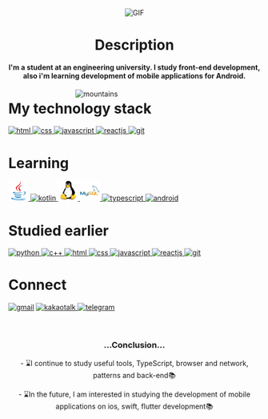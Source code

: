 <div align="center">
    <img alt="GIF" width="1000px" align="center" src="https://i.pinimg.com/originals/0b/3d/0c/0b3d0c7d4cba82343643a5f4c48e2fba.gif">
</div>

<!-- description -->
<h1 align="center">Description</h1>

<!-- foreword -->
<h4 align="center">I'm a student at an engineering university. I study front-end development, also i'm learning development of mobile applications for Android.</h4>
<img alt="mountains" width="370px" align="right" src="https://media2.giphy.com/media/mW03sTZVT9IY0/giphy.gif?cid=ecf05e47tvmnbarzh496jnd408azdctcfndqu2v909u13sq9&ep=v1_gifs_search&rid=giphy.gif&ct=g">

<!-- stack -->
<h1>My technology stack</h1>
    <a href="https://ru.wikipedia.org/wiki/HTML" target="_blank" rel="noreferrer"> <img src="https://www.vectorlogo.zone/logos/w3_html5/w3_html5-icon.svg" alt="html" width="40" height="40"/> </a>
    <a href="https://ru.wikipedia.org/wiki/CSS" target="_blank" rel="noreferrer"> <img src="https://www.vectorlogo.zone/logos/w3_css/w3_css-icon.svg" alt="css" width="40" height="40"/> </a>
    <a href="https://ru.wikipedia.org/wiki/JavaScript" target="_blank" rel="noreferrer"> <img src="https://upload.vectorlogo.zone/logos/javascript/images/239ec8a4-163e-4792-83b6-3f6d96911757.svg" alt="javascript" width="40" height="40"/> </a>
    <a href="https://ru.legacy.reactjs.org/" target="_blank" rel="noreferrer"> <img src="https://www.vectorlogo.zone/logos/reactjs/reactjs-icon.svg" alt="reactjs" width="40" height="40"/> </a>
    <a href="https://git-scm.com/" target="_blank" rel="noreferrer"> <img src="https://github.com/dakete/dakete/assets/114108107/4354dce8-9733-413c-ad54-c26f0908dd5f" alt="git" width="40" height="40"/> </a>

<!-- learning -->
<h1>Learning</h1>
    <p align="left"><a href="https://www.java.com" target="_blank" rel="noreferrer"> <img src="https://raw.githubusercontent.com/devicons/devicon/master/icons/java/java-original.svg" alt="java" width="40" height="40"/> </a>
    <a href="https://kotlinlang.org" target="_blank" rel="noreferrer"> <img src="https://www.vectorlogo.zone/logos/kotlinlang/kotlinlang-icon.svg" alt="kotlin" width="40" height="40"/> </a>
    <a href="https://www.linux.org/" target="_blank" rel="noreferrer"> <img src="https://raw.githubusercontent.com/devicons/devicon/master/icons/linux/linux-original.svg" alt="linux" width="40" height="40"/> </a>
    <a href="https://www.mysql.com/" target="_blank" rel="noreferrer"> <img src="https://raw.githubusercontent.com/devicons/devicon/master/icons/mysql/mysql-original-wordmark.svg" alt="mysql" width="40" height="40"/> </a>
    <a href="https://www.typescriptlang.org/" target="_blank" rel="noreferrer"> <img src="https://www.vectorlogo.zone/logos/typescriptlang/typescriptlang-icon.svg" alt="typescript" width="40" height="40"/> </a>
    <a href="https:https://ru.wikipedia.org/wiki/Android" target="_blank" rel="noreferrer"> <img src="https://github.com/dakete/dakete/assets/114108107/a55785dc-4161-4ecd-84e4-46af53f0004e" alt="android" width="40" height="40"/> </a>

<!-- earlier -->
<h1>Studied earlier</h1>
    <a href="https://www.python.org/" target="_blank" rel="noreferrer"> <img src="https://www.vectorlogo.zone/logos/python/python-icon.svg" alt="python" width="40" height="40"/> </a>
    <a href="https://ru.wikipedia.org/wiki/C%2B%2B" target="_blank" rel="noreferrer"> <img src="https://upload.wikimedia.org/wikipedia/commons/thumb/1/18/ISO_C%2B%2B_Logo.svg/612px-ISO_C%2B%2B_Logo.svg.png" alt="c++" width="40" height="40"/> </a>
    <a href="https://ru.wikipedia.org/wiki/HTML" target="_blank" rel="noreferrer"> <img src="https://www.vectorlogo.zone/logos/w3_html5/w3_html5-icon.svg" alt="html" width="40" height="40"/> </a>
    <a href="https://ru.wikipedia.org/wiki/CSS" target="_blank" rel="noreferrer"> <img src="https://www.vectorlogo.zone/logos/w3_css/w3_css-icon.svg" alt="css" width="40" height="40"/> </a>
    <a href="https://ru.wikipedia.org/wiki/JavaScript" target="_blank" rel="noreferrer"> <img src="https://upload.vectorlogo.zone/logos/javascript/images/239ec8a4-163e-4792-83b6-3f6d96911757.svg" alt="javascript" width="40" height="40"/> </a>
    <a href="https://ru.legacy.reactjs.org/" target="_blank" rel="noreferrer"> <img src="https://www.vectorlogo.zone/logos/reactjs/reactjs-icon.svg" alt="reactjs" width="40" height="40"/> </a>
    <a href="https://git-scm.com/" target="_blank" rel="noreferrer"> <img src="https://github.com/dakete/dakete/assets/114108107/4354dce8-9733-413c-ad54-c26f0908dd5f" alt="git" width="40" height="40"/> </a>

<!-- connect -->
<h1>Connect</h1>
    <a href="mailto:yateshido@gmail.com"><img src="https://www.vectorlogo.zone/logos/gmail/gmail-tile.svg" alt="gmail" width="40" height="40"></a>
    <a href="#" target="_blank" rel="noreferrer"> <img src="https://www.vectorlogo.zone/logos/kakaocorp_talk/kakaocorp_talk-icon.svg" alt="kakaotalk" width="40" height="40"/> </a>
    <a href="https://t.me/iwasdisabled" target="_blank" rel="noreferrer"> <img src="https://www.vectorlogo.zone/logos/telegram/telegram-icon.svg" alt="telegram" width="40" height="40"/> </a>

<br>
<br>
<br>
<!-- conclusion -->
<h3 align="center">...Conclusion...</h3>
<p align="center">- ⌛️I continue to study useful tools, TypeScript, browser and network, patterns and back-end📚</p>
<p align="center">- ⌛️In the future, I am interested in studying the development of mobile applications on ios, swift, flutter development📚</p>




